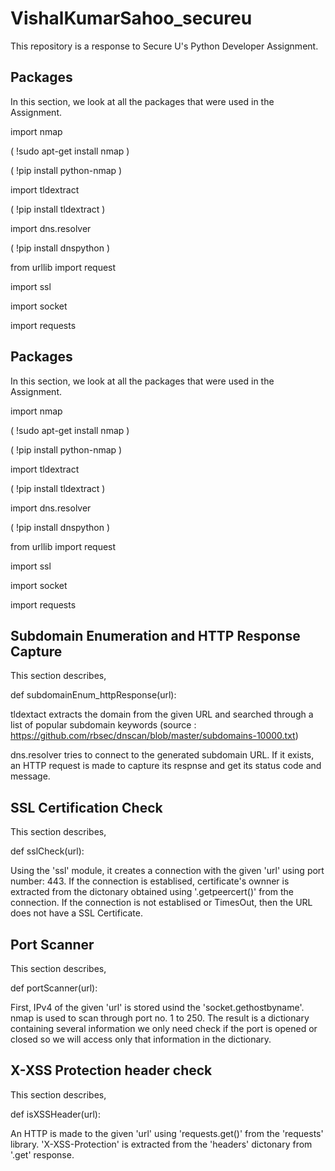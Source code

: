 
# VishalKumarSahoo_secureu

This repository is a response to Secure U's Python Developer Assignment.





## Packages
In this section, we look at all the packages that were used in the Assignment.

import nmap

( !sudo apt-get install nmap )

( !pip install python-nmap )


import tldextract

( !pip install tldextract ) 

import dns.resolver

( !pip install dnspython )

from urllib import request

import ssl

import socket

import requests
## Packages
In this section, we look at all the packages that were used in the Assignment.

import nmap

( !sudo apt-get install nmap )

( !pip install python-nmap )


import tldextract

( !pip install tldextract ) 

import dns.resolver

( !pip install dnspython )

from urllib import request

import ssl

import socket

import requests
## Subdomain Enumeration and HTTP Response Capture 

This section describes,

def subdomainEnum_httpResponse(url):

tldextact extracts the domain from the given URL and searched through a list of popular subdomain keywords (source : https://github.com/rbsec/dnscan/blob/master/subdomains-10000.txt)

dns.resolver tries to connect to the generated subdomain URL. If it exists, an HTTP request is made to capture its respnse and get its status code and message.
 
## SSL Certification Check

This section describes,

def sslCheck(url):

Using the 'ssl' module, it creates a connection with the given 'url' using port number: 443. If the connection is establised, certificate's ownner is extracted from the dictonary obtained using '.getpeercert()' from the connection. If the connection is not establised or TimesOut, then the URL does not have a SSL Certificate. 
## Port Scanner

This section describes,

def portScanner(url):

First, IPv4 of the given 'url' is stored usind the 'socket.gethostbyname'. nmap is used to scan through port no. 1 to 250. The result is a dictionary containing
several information we only need check if the port is opened or closed so we will access only that information in the dictionary.
## X-XSS Protection header check

This section describes,

def isXSSHeader(url):

An HTTP is made to the given 'url' using 'requests.get()' from the 'requests' library. 'X-XSS-Protection' is extracted from the 'headers' dictonary from '.get' response.


